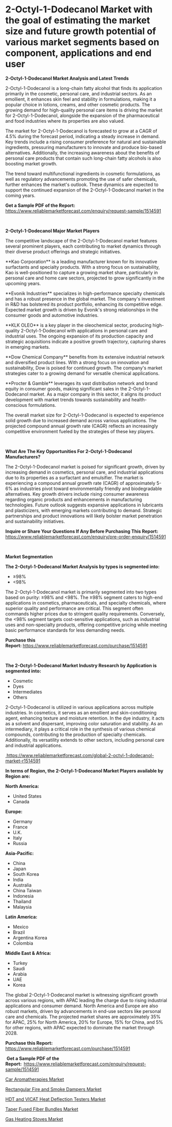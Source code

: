 <p><h1>2-Octyl-1-Dodecanol Market with the goal of estimating the market size and future growth potential of various market segments based on component, applications and end user</h1></p><p><strong>2-Octyl-1-Dodecanol Market Analysis and Latest Trends</strong></p>
<p><p>2-Octyl-1-Dodecanol is a long-chain fatty alcohol that finds its application primarily in the cosmetic, personal care, and industrial sectors. As an emollient, it enhances skin feel and stability in formulations, making it a popular choice in lotions, creams, and other cosmetic products. The growing demand for high-quality personal care items is driving the market for 2-Octyl-1-Dodecanol, alongside the expansion of the pharmaceutical and food industries where its properties are also valued.</p><p>The market for 2-Octyl-1-Dodecanol is forecasted to grow at a CAGR of 4.5% during the forecast period, indicating a steady increase in demand. Key trends include a rising consumer preference for natural and sustainable ingredients, pressuring manufacturers to innovate and produce bio-based alternatives. Additionally, the increasing awareness about the benefits of personal care products that contain such long-chain fatty alcohols is also boosting market growth.</p><p>The trend toward multifunctional ingredients in cosmetic formulations, as well as regulatory advancements promoting the use of safer chemicals, further enhances the market's outlook. These dynamics are expected to support the continued expansion of the 2-Octyl-1-Dodecanol market in the coming years.</p></p>
<p><strong>Get a Sample PDF of the Report:&nbsp;</strong> <a href="https://www.reliablemarketforecast.com/enquiry/request-sample/1514591?utm_campaign=1129&utm_medium=2&utm_source=Github&utm_content=ia&utm_term=27102024&utm_id=2-octyl-1-dodecanol">https://www.reliablemarketforecast.com/enquiry/request-sample/1514591</a></p>
<p>&nbsp;</p>
<p><strong>2-Octyl-1-Dodecanol Major Market Players</strong></p>
<p><p>The competitive landscape of the 2-Octyl-1-Dodecanol market features several prominent players, each contributing to market dynamics through their diverse product offerings and strategic initiatives.</p><p>**Kao Corporation** is a leading manufacturer known for its innovative surfactants and specialty products. With a strong focus on sustainability, Kao is well-positioned to capture a growing market share, particularly in personal care and home care sectors, projected to grow significantly in the upcoming years.</p><p>**Evonik Industries** specializes in high-performance specialty chemicals and has a robust presence in the global market. The company's investment in R&D has bolstered its product portfolio, enhancing its competitive edge. Expected market growth is driven by Evonik's strong relationships in the consumer goods and automotive industries.</p><p>**KLK OLEO** is a key player in the oleochemical sector, producing high-quality 2-Octyl-1-Dodecanol with applications in personal care and industrial uses. The ongoing expansion of its production capacity and strategic acquisitions indicate a positive growth trajectory, capturing shares in emerging markets.</p><p>**Dow Chemical Company** benefits from its extensive industrial network and diversified product lines. With a strong focus on innovation and sustainability, Dow is poised for continued growth. The company's market strategies cater to a growing demand for versatile chemical applications.</p><p>**Procter & Gamble** leverages its vast distribution network and brand equity in consumer goods, making significant sales in the 2-Octyl-1-Dodecanol market. As a major company in this sector, it aligns its product development with market trends towards sustainability and health-conscious formulations.</p><p>The overall market size for 2-Octyl-1-Dodecanol is expected to experience solid growth due to increased demand across various applications. The projected compound annual growth rate (CAGR) reflects an increasingly competitive environment fueled by the strategies of these key players.</p></p>
<p>&nbsp;</p>
<p><strong>What Are The Key Opportunities For 2-Octyl-1-Dodecanol Manufacturers?</strong></p>
<p><p>The 2-Octyl-1-Dodecanol market is poised for significant growth, driven by increasing demand in cosmetics, personal care, and industrial applications due to its properties as a surfactant and emulsifier. The market is experiencing a compound annual growth rate (CAGR) of approximately 5-6% as industries pivot toward environmentally friendly and biodegradable alternatives. Key growth drivers include rising consumer awareness regarding organic products and enhancements in manufacturing technologies. Future outlook suggests expansive applications in lubricants and plasticizers, with emerging markets contributing to demand. Strategic partnerships and product innovations will likely bolster market penetration and sustainability initiatives.</p></p>
<p><strong>Inquire or Share Your Questions If Any Before Purchasing This Report:</strong> <a href="https://www.reliablemarketforecast.com/enquiry/pre-order-enquiry/1514591?utm_campaign=1129&utm_medium=2&utm_source=Github&utm_content=ia&utm_term=27102024&utm_id=2-octyl-1-dodecanol">https://www.reliablemarketforecast.com/enquiry/pre-order-enquiry/1514591</a></p>
<p>&nbsp;</p>
<p><strong>Market Segmentation</strong></p>
<p><strong>The 2-Octyl-1-Dodecanol Market Analysis by types is segmented into:</strong></p>
<p><ul><li>≥98%</li><li><98%</li></ul></p>
<p><p>The 2-Octyl-1-Dodecanol market is primarily segmented into two types based on purity: ≥98% and <98%. The ≥98% segment caters to high-end applications in cosmetics, pharmaceuticals, and specialty chemicals, where superior quality and performance are critical. This segment often commands higher prices due to stringent quality requirements. Conversely, the <98% segment targets cost-sensitive applications, such as industrial uses and non-specialty products, offering competitive pricing while meeting basic performance standards for less demanding needs.</p></p>
<p><strong>Purchase this Report:&nbsp;</strong><a href="https://www.reliablemarketforecast.com/purchase/1514591?utm_campaign=1129&utm_medium=2&utm_source=Github&utm_content=ia&utm_term=27102024&utm_id=2-octyl-1-dodecanol">https://www.reliablemarketforecast.com/purchase/1514591</a></p>
<p>&nbsp;</p>
<p><strong>The 2-Octyl-1-Dodecanol Market Industry Research by Application is segmented into:</strong></p>
<p><ul><li>Cosmetic</li><li>Dyes</li><li>Intermediates</li><li>Others</li></ul></p>
<p><p>2-Octyl-1-Dodecanol is utilized in various applications across multiple industries. In cosmetics, it serves as an emollient and skin-conditioning agent, enhancing texture and moisture retention. In the dye industry, it acts as a solvent and dispersant, improving color saturation and stability. As an intermediary, it plays a critical role in the synthesis of various chemical compounds, contributing to the production of specialty chemicals. Additionally, its versatility extends to other sectors, including personal care and industrial applications.</p></p>
<p><a href="https://www.reliablemarketforecast.com/global-2-octyl-1-dodecanol-market-r1514591?utm_campaign=1129&utm_medium=2&utm_source=Github&utm_content=ia&utm_term=27102024&utm_id=2-octyl-1-dodecanol">&nbsp;https://www.reliablemarketforecast.com/global-2-octyl-1-dodecanol-market-r1514591</a></p>
<p><strong>In terms of Region, the 2-Octyl-1-Dodecanol Market Players available by Region are:</strong></p>
<p>
    <p> <strong> North America: </strong>
        <ul>
            <li>United States</li>
            <li>Canada</li>
        </ul>
        </p> 
    <p> <strong> Europe: </strong>
        <ul>
            <li>Germany</li>
            <li>France</li>
            <li>U.K.</li>
            <li>Italy</li>
            <li>Russia</li>
        </ul>
        </p> 
    <p> <strong> Asia-Pacific: </strong>
        <ul>
            <li>China</li>
            <li>Japan</li>
            <li>South Korea</li>
            <li>India</li>
            <li>Australia</li>
            <li>China Taiwan</li>
            <li>Indonesia</li>
            <li>Thailand</li>
            <li>Malaysia</li>
        </ul>
        </p> 
    <p> <strong> Latin America: </strong>
        <ul>
            <li>Mexico</li>
            <li>Brazil</li>
            <li>Argentina Korea</li>
            <li>Colombia</li>
        </ul>
        </p> 
    <p> <strong> Middle East & Africa: </strong>
        <ul>
            <li>Turkey</li>
            <li>Saudi</li>
            <li>Arabia</li>
            <li>UAE</li>
            <li>Korea</li>
        </ul>
    </p>
    </p>
<p><p>The global 2-Octyl-1-Dodecanol market is witnessing significant growth across various regions, with APAC leading the charge due to rising industrial applications and consumer demand. North America and Europe are also robust markets, driven by advancements in end-use sectors like personal care and chemicals. The projected market shares are approximately 35% for APAC, 25% for North America, 20% for Europe, 15% for China, and 5% for other regions, with APAC expected to dominate the market through 2028.</p></p>
<p><strong>Purchase this Report: </strong><a href="https://www.reliablemarketforecast.com/purchase/1514591?utm_campaign=1129&utm_medium=2&utm_source=Github&utm_content=ia&utm_term=27102024&utm_id=2-octyl-1-dodecanol">https://www.reliablemarketforecast.com/purchase/1514591</a></p>
<p>&nbsp;<strong>Get a Sample PDF of the Report:&nbsp;&nbsp;</strong><a href="https://www.reliablemarketforecast.com/enquiry/request-sample/1514591?utm_campaign=1129&utm_medium=2&utm_source=Github&utm_content=ia&utm_term=27102024&utm_id=2-octyl-1-dodecanol">https://www.reliablemarketforecast.com/enquiry/request-sample/1514591</a></p>
<p><strong></strong></p>
<p><p><a href="https://github.com/loanv6asmitty/Market-Research-Report-List-1/blob/main/car-aromatherapies-market.md?utm_campaign=1129&utm_medium=2&utm_source=Github&utm_content=ia&utm_term=27102024&utm_id=2-octyl-1-dodecanol">Car Aromatherapies Market</a></p><p><a href="https://issuu.com/reportprime-2/docs/rectangular-fire-and-smoke-dampers-_a2821a015dcb09?utm_campaign=1129&utm_medium=2&utm_source=Github&utm_content=ia&utm_term=27102024&utm_id=2-octyl-1-dodecanol">Rectangular Fire and Smoke Dampers Market</a></p><p><a href="https://issuu.com/reportprime-2/docs/hdt-and-vicat-heat-deflection-teste_550d9009915bc9?utm_campaign=1129&utm_medium=2&utm_source=Github&utm_content=ia&utm_term=27102024&utm_id=2-octyl-1-dodecanol">HDT and VICAT Heat Deflection Testers Market</a></p><p><a href="https://github.com/juliaficg7n3/Market-Research-Report-List-1/blob/main/taper-fused-fiber-bundles-market.md?utm_campaign=1129&utm_medium=2&utm_source=Github&utm_content=ia&utm_term=27102024&utm_id=2-octyl-1-dodecanol">Taper Fused Fiber Bundles Market</a></p><p><a href="https://www.linkedin.com/pulse/investing-gas-heating-stoves-market-trends-leading-jmhee?utm_campaign=1129&utm_medium=2&utm_source=Github&utm_content=ia&utm_term=27102024&utm_id=2-octyl-1-dodecanol">Gas Heating Stoves Market</a></p></p>